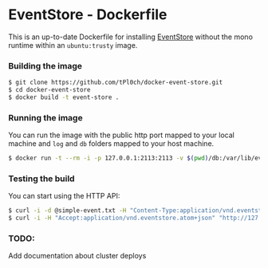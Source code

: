# EventStore - Dockerfile

This is an up-to-date Dockerfile for installing [EventStore](https://geteventstore.com/) without the mono runtime within an `ubuntu:trusty` image.

### Building the image

```sh
$ git clone https://github.com/tPl0ch/docker-event-store.git
$ cd docker-event-store
$ docker build -t event-store .
```

### Running the image

You can run the image with the public http port mapped to your local machine and `log` and `db` folders mapped to your host machine.

```sh
$ docker run -t --rm -i -p 127.0.0.1:2113:2113 -v $(pwd)/db:/var/lib/eventstore -v $(pwd)/log:/var/log/eventstore eventstore
```

### Testing the build

You can start using the HTTP API:

```sh
$ curl -i -d @simple-event.txt -H "Content-Type:application/vnd.eventstore.events+json" "http://127.0.0.1:2113/streams/newstream"
$ curl -i -H "Accept:application/vnd.eventstore.atom+json" "http://127.0.0.1:2113/streams/newstream/0"
```

### TODO:

Add documentation about cluster deploys
